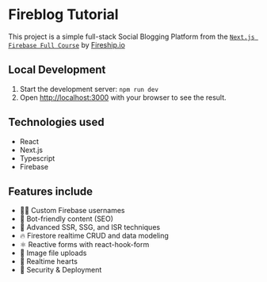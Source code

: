 # Fireblog Tutorial
This project is a simple full-stack Social Blogging Platform from the 
[`Next.js Firebase Full Course`](https://fireship.io/courses/react-next-firebase/) by [Fireship.io](https://fireship.io/)

## Local Development

1. Start the development server: `npm run dev`
2. Open [http://localhost:3000](http://localhost:3000) with your browser to see the result.

## Technologies used
- React
- Next.js
- Typescript
- Firebase

## Features include
- 👨‍🎤 Custom Firebase usernames
- 📰 Bot-friendly content (SEO)
- 🦾 Advanced SSR, SSG, and ISR techniques
- 🔥 Firestore realtime CRUD and data modeling
- ⚛️ Reactive forms with react-hook-form
- 📂 Image file uploads
- 💞 Realtime hearts
- 🚀 Security & Deployment

